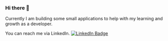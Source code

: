 ### Hi there 👋

Currently I am building some small applications to help with my learning and growth as a developer.

You can reach me via LinkedIn.
<a href="https://www.linkedin.com/in/justin-villeneuve-70b61342/">
  <img src="https://img.shields.io/badge/LinkedIn-blue?style=for-the-badge&logo=linkedin&logoColor=white" alt="LinkedIn Badge"/>
</a>

<!--
**Zephlandia/Zephlandia** is a ✨ _special_ ✨ repository because its `README.md` (this file) appears on your GitHub profile.

Here are some ideas to get you started:

- 🔭 I’m currently working on ...
- 🌱 I’m currently learning ...
- 👯 I’m looking to collaborate on ...
- 🤔 I’m looking for help with ...
- 💬 Ask me about ...
- 📫 How to reach me: ...
- 😄 Pronouns: ...
- ⚡ Fun fact: ...
-->
